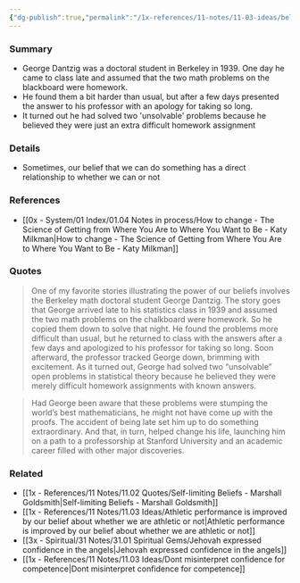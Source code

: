 ```yaml
---
{"dg-publish":true,"permalink":"/1x-references/11-notes/11-03-ideas/belief-has-power-how-george-dantzig-solved-two-unsolvable-math-problems/","title":"Belief has power - How George Dantzig solved two unsolvable math problems","created":"2024-10-20T09:53:54.362+03:00","updated":"2024-10-20T16:29:48.400+03:00"}
---
```



### Summary
- George Dantzig was a doctoral student in Berkeley in 1939. One day he came to class late and assumed that the two math problems on the blackboard were homework. 
- He found them a bit harder than usual, but after a few days presented the answer to his professor with an apology for taking so long.
- It turned out he had solved two 'unsolvable' problems because he believed they were just an extra difficult homework assignment

### Details
- Sometimes, our belief that we can do something has a direct relationship to whether we can or not

### References
- [[0x - System/01 Index/01.04 Notes in process/How to change - The Science of Getting from Where You Are to Where You Want to Be - Katy Milkman\|How to change - The Science of Getting from Where You Are to Where You Want to Be - Katy Milkman]]

### Quotes
> One of my favorite stories illustrating the power of our beliefs involves the Berkeley math doctoral student George Dantzig. The story goes that George arrived late to his statistics class in 1939 and assumed the two math problems on the chalkboard were homework. So he copied them down to solve that night. He found the problems more difficult than usual, but he returned to class with the answers after a few days and apologized to his professor for taking so long. Soon afterward, the professor tracked George down, brimming with excitement. As it turned out, George had solved two “unsolvable” open problems in statistical theory because he believed they were merely difficult homework assignments with known answers.

> Had George been aware that these problems were stumping the world’s best mathematicians, he might not have come up with the proofs. The accident of being late set him up to do something extraordinary. And that, in turn, helped change his life, launching him on a path to a professorship at Stanford University and an academic career filled with other major discoveries.


### Related
- [[1x - References/11 Notes/11.02 Quotes/Self-limiting Beliefs - Marshall Goldsmith\|Self-limiting Beliefs - Marshall Goldsmith]]
- [[1x - References/11 Notes/11.03 Ideas/Athletic performance is improved by our belief about whether we are athletic or not\|Athletic performance is improved by our belief about whether we are athletic or not]]
- [[3x - Spiritual/31 Notes/31.01 Spiritual Gems/Jehovah expressed confidence in the angels\|Jehovah expressed confidence in the angels]]
- [[1x - References/11 Notes/11.03 Ideas/Dont misinterpret confidence for competence\|Dont misinterpret confidence for competence]]
